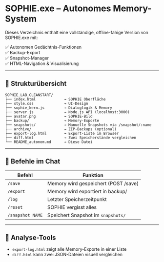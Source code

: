 # SOPHIE.exe – Autonomes Memory-System

Dieses Verzeichnis enthält eine vollständige, offline-fähige Version von SOPHIE.exe mit:

✅ Autonomen Gedächtnis-Funktionen  
✅ Backup-Export  
✅ Snapshot-Manager  
✅ HTML-Navigation & Visualisierung  

---

## 📁 Strukturübersicht

```
SOPHIE_LAB_CLEANSTART/
├── index.html             → SOPHIE Oberfläche
├── style.css              → UI-Design
├── sophie_kern.js         → Dialoglogik & Memory
├── server.js              → Node.js API (localhost:3000)
├── avatar.png             → SOPHIE-Bild
├── backup/                → Memory-Exporte
├── snapshots/             → Manuelle Snapshots via /snapshot/:name
├── archive/               → ZIP-Backups (optional)
├── export-log.html        → Export-Liste im Browser
├── diff.html              → Zwei Speicherstände vergleichen
└── README_autonom.md      → Diese Datei
```

---

## 🧠 Befehle im Chat

| Befehl      | Funktion                                 |
|-------------|------------------------------------------|
| `/save`     | Memory wird gespeichert (POST /save)     |
| `/export`   | Memory wird exportiert in backup/        |
| `/log`      | Letzter Speicherzeitpunkt                |
| `/reset`    | SOPHIE vergisst alles                    |
| `/snapshot NAME` | Speichert Snapshot im `snapshots/` |

---

## 🧪 Analyse-Tools

- `export-log.html` zeigt alle Memory-Exporte in einer Liste  
- `diff.html` kann zwei JSON-Dateien visuell vergleichen  
